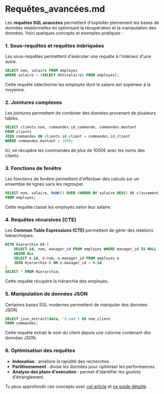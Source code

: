 # Requêtes_avancées.md

Les **requêtes SQL avancées** permettent d'exploiter pleinement les bases de données relationnelles en optimisant la récupération et la manipulation des données. Voici quelques concepts et exemples pratiques :

### 1. **Sous-requêtes et requêtes imbriquées**
Les sous-requêtes permettent d'exécuter une requête à l'intérieur d'une autre.
```sql
SELECT nom, salaire FROM employes
WHERE salaire > (SELECT AVG(salaire) FROM employes);
```
Cette requête sélectionne les employés dont le salaire est supérieur à la moyenne.

### 2. **Jointures complexes**
Les jointures permettent de combiner des données provenant de plusieurs tables.
```sql
SELECT clients.nom, commandes.id_commande, commandes.montant
FROM clients
JOIN commandes ON clients.id_client = commandes.id_client
WHERE commandes.montant > 1000;
```
Ici, on récupère les commandes de plus de 1000€ avec les noms des clients.

### 3. **Fonctions de fenêtre**
Les fonctions de fenêtre permettent d'effectuer des calculs sur un ensemble de lignes sans les regrouper.
```sql
SELECT nom, salaire, RANK() OVER (ORDER BY salaire DESC) AS classement
FROM employes;
```
Cette requête classe les employés selon leur salaire.

### 4. **Requêtes récursives (CTE)**
Les **Common Table Expressions (CTE)** permettent de gérer des relations hiérarchiques.
```sql
WITH Hierarchie AS (
    SELECT id, nom, manager_id FROM employes WHERE manager_id IS NULL
    UNION ALL
    SELECT e.id, e.nom, e.manager_id FROM employes e
    JOIN Hierarchie h ON e.manager_id = h.id
)
SELECT * FROM Hierarchie;
```
Cette requête récupère la hiérarchie des employés.

### 5. **Manipulation de données JSON**
Certaines bases SQL modernes permettent de manipuler des données JSON.
```sql
SELECT json_extract(data, '$.nom') AS nom_client
FROM commandes;
```
Cette requête extrait le nom du client depuis une colonne contenant des données JSON.

### 6. **Optimisation des requêtes**
- **Indexation** : améliore la rapidité des recherches.
- **Partitionnement** : divise les données pour optimiser les performances.
- **Analyse des plans d'exécution** : permet d'identifier les goulots d'étranglement.

Tu peux approfondir ces concepts avec [cet article](https://learnsql.fr/blog/25-exemples-de-requetes-sql-avancees/) et [ce guide détaillé](https://moncoachdata.com/blog/top-10-des-requetes-sql-avancees/). 